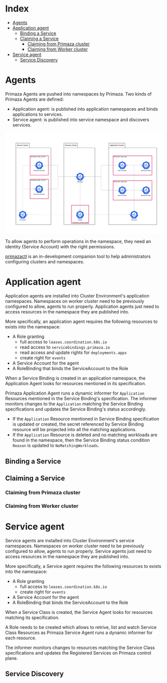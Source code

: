 # Index
<!-- vim-markdown-toc GFM -->

* [Agents](#agents)
* [Application agent](#application-agent)
    * [Binding a Service](#binding-a-service)
    * [Claiming a Service](#claiming-a-service)
        * [Claiming from Primaza cluster](#claiming-from-primaza-cluster)
        * [Claiming from Worker cluster](#claiming-from-worker-cluster)
* [Service agent](#service-agent)
    * [Service Discovery](#service-discovery)

<!-- vim-markdown-toc -->
# Agents

Primaza Agents are pushed into namespaces by Primaza.
Two kinds of Primaza Agents are defined:

* Application agent: is published into application namespaces and binds applications to services.
* Service agent: is published into service namespace and discovers services.

![image](../imgs/architecture-agents.png)

To allow agents to perform operations in the namespace, they need an identity (Service Account) with the right permissions.

[primazactl](https://github.com/primaza/primazactl) is an in-development companion tool to help administrators configuring clusters and namespaces.


# Application agent

Application agents are installed into Cluster Environment's application namespaces.
Namespaces on worker cluster need to be previously configured to allow, agents to run properly.
Application agents just need to access resources in the namespace they are published into.

More specifically, an application agent requires the following resources to exists into the namespace:

* A Role granting
    * full access to `leases.coordination.k8s.io`
    * read access to `servicebindings.primaza.io`
    * read access and update rights for `deployments.apps`
    * create right for `events`
* A Service Account for the agent
* A RoleBinding that binds the ServiceAccount to the Role

When a Service Binding is created in an application namespace, the Application Agent looks for resources mentioned in its specification.

Primaza Application Agent runs a dynamic informer for `Application` Resources mentioned in the Service Binding's specification.
The informer monitors changes to the `Application` matching the Service Binding specifications and updates the Service Binding's status accordingly.

* If the `Application` Resource mentioned in Service Binding specification is updated or created, the secret referenced by Service Binding resource will be projected into all the matching applications.
* If the `Application` Resource is deleted and no matching workloads are found in the namespace, then the Service Binding status condition `Reason` is updated to `NoMatchingWorkloads`.


## Binding a Service

<!-- TODO: -->

## Claiming a Service

<!-- TODO: -->

### Claiming from Primaza cluster

<!-- TODO: -->

### Claiming from Worker cluster

<!-- TODO: -->

# Service agent

Service agents are installed into Cluster Environment's service namespaces.
Namespaces on worker cluster need to be previously configured to allow, agents to run properly.
Service agents just need to access resources in the namespace they are published into.

More specifically, a Service agent requires the following resources to exists into the namespace:

* A Role granting
    * full access to `leases.coordination.k8s.io`
    * create right for `events`
* A Service Account for the agent
* A RoleBinding that binds the ServiceAccount to the Role

When a Service Class is created, the Service Agent looks for resources matching its specification.

A Role needs to be created which allows to retrive, list and watch Service Class Resources as Primaza Service Agent runs a dynamic informer for each resource.

The informer monitors changes to resources matching the Service Class specifications and updates the Registered Services on Primaza control plane.

## Service Discovery

<!-- TODO: -->

